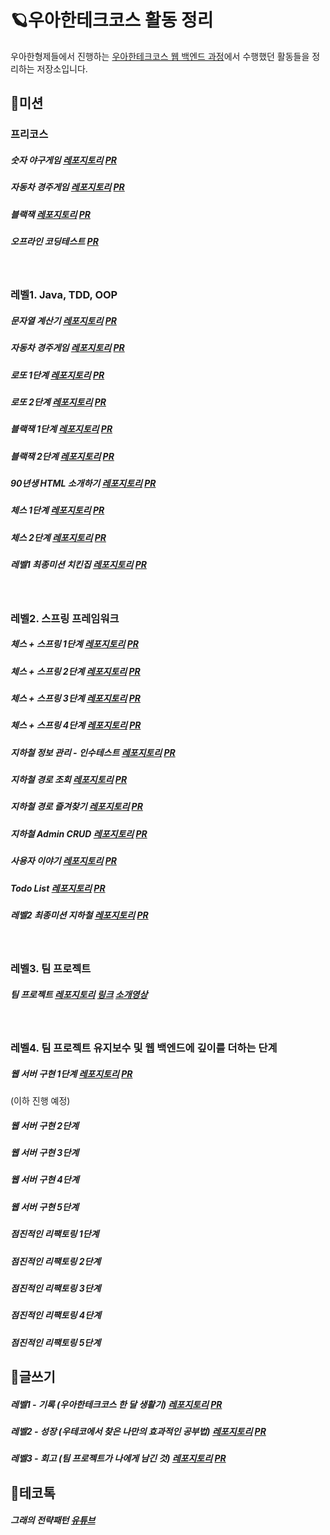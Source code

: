 # 🪐우아한테크코스 활동 정리

우아한형제들에서 진행하는 [우아한테크코스 웹 백엔드 과정](https://woowacourse.github.io/)에서 수행했던 활동들을 정리하는 저장소입니다.

## :muscle:미션

### 프리코스

##### 숫자 야구게임 [레포지토리](https://github.com/hwanghe159/java-baseball-precourse/tree/hwanghe159) [PR](https://github.com/woowacourse/java-baseball-precourse/pull/187)

##### 자동차 경주게임 [레포지토리](https://github.com/hwanghe159/java-racingcar-precourse/tree/hwanghe159) [PR](https://github.com/woowacourse/java-racingcar-precourse/pull/129)

##### 블랙잭 [레포지토리](https://github.com/hwanghe159/java-blackjack-precourse/tree/hwanghe159) [PR](https://github.com/woowacourse/java-blackjack-precourse/pull/85)

##### 오프라인 코딩테스트 [PR](https://github.com/woowacourse/java-chicken-2019/pull/14)

<br/>

### 레벨1. Java, TDD, OOP

##### 문자열 계산기 [레포지토리](https://github.com/hwanghe159/java-calculator/tree/onboarding) [PR](https://github.com/woowacourse/java-calculator/pull/50)

##### 자동차 경주게임 [레포지토리](https://github.com/hwanghe159/java-racingcar/tree/hwanghe159) [PR](https://github.com/woowacourse/java-racingcar/pull/79)

##### 로또 1단계 [레포지토리](https://github.com/hwanghe159/java-lotto/tree/hwanghe159) [PR](https://github.com/woowacourse/java-lotto/pull/142)

##### 로또 2단계 [레포지토리](https://github.com/hwanghe159/java-lotto/tree/hwanghe159_step2) [PR](https://github.com/woowacourse/java-lotto/pull/211)

##### 블랙잭 1단계 [레포지토리](https://github.com/hwanghe159/java-blackjack/tree/yes) [PR](https://github.com/woowacourse/java-blackjack/pull/4)

##### 블랙잭 2단계 [레포지토리](https://github.com/hwanghe159/java-blackjack/tree/yes2) [PR](https://github.com/woowacourse/java-blackjack/pull/59)

##### 90년생 HTML 소개하기 [레포지토리](https://github.com/hwanghe159/html) [PR](https://github.com/woowacourse/html/pull/16)

##### 체스 1단계 [레포지토리](https://github.com/hwanghe159/java-chess/tree/step1) [PR](https://github.com/woowacourse/java-chess/pull/86)

##### 체스 2단계 [레포지토리](https://github.com/hwanghe159/java-chess/tree/step2) [PR](https://github.com/woowacourse/java-chess/pull/142)

##### 레벨1 최종미션 치킨집 [레포지토리](https://github.com/hwanghe159/java-chicken-2020) [PR](https://github.com/woowacourse/java-chicken-2020/pull/40)

<br/>

### 레벨2. 스프링 프레임워크

##### 체스 + 스프링 1단계 [레포지토리](https://github.com/hwanghe159/jwp-chess/tree/step1) [PR](https://github.com/woowacourse/jwp-chess/pull/46)

##### 체스 + 스프링 2단계 [레포지토리](https://github.com/hwanghe159/jwp-chess/tree/step2) [PR](https://github.com/woowacourse/jwp-chess/pull/109)

##### 체스 + 스프링 3단계 [레포지토리](https://github.com/hwanghe159/jwp-chess/tree/step3) [PR](https://github.com/woowacourse/jwp-chess/pull/164)

##### 체스 + 스프링 4단계 [레포지토리](https://github.com/hwanghe159/jwp-chess/tree/step4) [PR](https://github.com/woowacourse/jwp-chess/pull/206)

##### 지하철 정보 관리 - 인수테스트 [레포지토리](https://github.com/hwanghe159/atdd-subway-admin/tree/step5) [PR](https://github.com/woowacourse/atdd-subway-admin/pull/58)

##### 지하철 경로 조회 [레포지토리](https://github.com/hwanghe159/atdd-subway-path/tree/tdd-mission) [PR](https://github.com/woowacourse/atdd-subway-path/pull/37)

##### 지하철 경로 즐겨찾기 [레포지토리](https://github.com/hwanghe159/atdd-subway-favorite/tree/mission) [PR](https://github.com/woowacourse/atdd-subway-favorite/pull/42)

##### 지하철 Admin CRUD [레포지토리](https://github.com/hwanghe159/atdd-subway-admin-frontend/tree/feat/station-crud) [PR](https://github.com/woowacourse/atdd-subway-admin-frontend/pull/18)

##### 사용자 이야기 [레포지토리](https://github.com/hwanghe159/woowa-userstory-2020) [PR](https://github.com/woowacourse/woowa-userstory-2020/pull/34)

##### Todo List [레포지토리](https://github.com/hwanghe159/todolist/tree/feat/state/yes) [PR](https://github.com/woowacourse/todolist/pull/35)

##### 레벨2 최종미션 지하철 [레포지토리](https://github.com/hwanghe159/atdd-subway-2020/tree/yes) [PR](https://github.com/woowacourse/atdd-subway-2020/pull/25)

<br/>

### 레벨3. 팀 프로젝트

##### 팀 프로젝트 [레포지토리](https://github.com/woowacourse-teams/2020-saebyeok) [링크](https://새벽.net/feed) [소개영상](https://youtu.be/atpizUjsY68)

<br/>

### 레벨4. 팀 프로젝트 유지보수 및 웹 백엔드에 깊이를 더하는 단계

##### 웹 서버 구현 1단계 [레포지토리](https://github.com/hwanghe159/jwp-was/tree/step-1) [PR](https://github.com/woowacourse/jwp-was/pull/102)

(이하 진행 예정)

##### 웹 서버 구현 2단계

##### 웹 서버 구현 3단계

##### 웹 서버 구현 4단계

##### 웹 서버 구현 5단계

##### 점진적인 리팩토링 1단계

##### 점진적인 리팩토링 2단계

##### 점진적인 리팩토링 3단계

##### 점진적인 리팩토링 4단계

##### 점진적인 리팩토링 5단계



## :pencil:글쓰기

##### 레벨1 - 기록 (우아한테크코스 한 달 생활기) [레포지토리](https://github.com/hwanghe159/woowa-writing-2) [PR](https://github.com/woowacourse/woowa-writing-2/pull/34)

##### 레벨2 - 성장 (우테코에서 찾은 나만의 효과적인 공부법) [레포지토리](https://github.com/hwanghe159/woowa-writing-2) [PR](https://github.com/woowacourse/woowa-writing-2/pull/78)

##### 레벨3 - 회고 (팀 프로젝트가 나에게 남긴 것) [레포지토리](https://github.com/hwanghe159/woowa-writing-2) [PR](https://github.com/woowacourse/woowa-writing-2/pull/160)



## :microphone:테코톡

##### 그래의 전략패턴 [유튜브](https://www.youtube.com/watch?v=zGJzEBOELoU&t=634s)